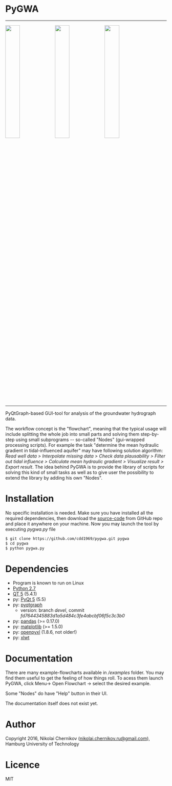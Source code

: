# PyGWA
---
<img src="https://cloud.githubusercontent.com/assets/14345411/12567590/3eb00da2-c3c0-11e5-8c1b-25a1393ca5bc.png" width="30%"></img> <img src="https://cloud.githubusercontent.com/assets/14345411/12567591/3ecd124e-c3c0-11e5-9a2e-13f1707bc8f9.png" width="30%"></img> <img src="https://cloud.githubusercontent.com/assets/14345411/12567593/3ed3fabe-c3c0-11e5-9fbb-3b8985f4eae0.png" width="30%"></img>

---

PyQtGraph-based GUI-tool for analysis of the groundwater hydrograph data.

The workflow concept is the "flowchart", meaning that the typical usage will include splitting the whole job into small parts and solving them step-by-step using small subprograms -- so-called "Nodes" (gui-wrapped processing scripts). For example the task "determine the mean hydraulic gradient in tidal-influenced aquifer" may have following solution algorithm: *Read well data > Interpolate missing data > Check data plausability > Filter out tidal influence > Calculate mean hydraulic gradient > Visualize result > Export result*. The idea behind PyGWA is to provide the library of scripts for solving this kind of small tasks as well as to give user the possibility to extend the library by adding his own "Nodes".

# Installation
No specific installation is needed. Make sure you have installed all the required dependencies, then download the [source-code][pygwa_source] from GitHub repo and place it anywhere on your machine. Now you may launch the tool by executing *pygwa.py* file
```sh
$ git clone https://github.com/cdd1969/pygwa.git pygwa
$ cd pygwa
$ python pygwa.py
```
# Dependencies
- Program is known to run on Linux
- [Python 2.7][python2]
- [QT 5][qt5] (5.4.1)
- py: [PyQt 5][pyqt5] (5.5)
- py: [pyqtgraph][pyqtgraph]
    - version: branch *devel*, commit *fd7644345883d1a5d484c3fe4abcbf06f5c3c3b0*
- py: [pandas][pandas] (>= 0.17.0)
- py: [matplotlib][mpl] (>= 1.5.0)
- py: [openpyxl][openpyxl] (1.8.6, not older!)
- py: [xlwt][xlwt]

# Documentation
There are many example-flowcharts available in */examples* folder. You may find them useful to get the feeling of how things roll. To acess them launch PyGWA, click Menu-> Open Flowchart -> select the desired example.

Some "Nodes" do have "Help" button in their UI. 

The documentation itself does not exist yet.

# Author
Copyright 2016, Nikolai Chernikov ([nikolai.chernikov.ru@gmail.com][my_mail]), Hamburg University of Technology

# Licence
MIT



[my_mail]: <mailto:nikolai.chernikov.ru@gmail.com>
[pygwa_source]: <https://github.com/cdd1969/pygwa/tree/master>
[python2]: <https://www.python.org/downloads/>
[qt5]: <http://www.qt.io/download/>
[pyqt5]: <https://riverbankcomputing.com/software/pyqt/download5>
[pandas]: <http://pandas.pydata.org/>
[mpl]: <http://matplotlib.org/>
[openpyxl]: <https://openpyxl.readthedocs.org/en/default/changes.html#id181>
[xlwt]: <https://pypi.python.org/pypi/xlwt>
[pyqtgraph]: <http://www.pyqtgraph.org/>